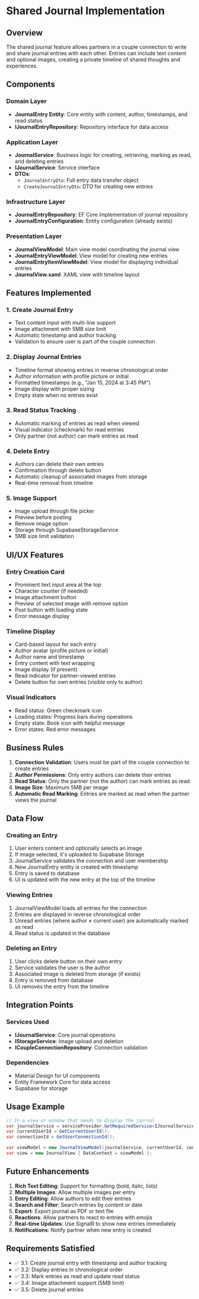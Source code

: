 # Shared Journal Implementation

## Overview
The shared journal feature allows partners in a couple connection to write and share journal entries with each other. Entries can include text content and optional images, creating a private timeline of shared thoughts and experiences.

## Components

### Domain Layer
- **JournalEntry Entity**: Core entity with content, author, timestamps, and read status
- **IJournalEntryRepository**: Repository interface for data access

### Application Layer
- **JournalService**: Business logic for creating, retrieving, marking as read, and deleting entries
- **IJournalService**: Service interface
- **DTOs**:
  - `JournalEntryDto`: Full entry data transfer object
  - `CreateJournalEntryDto`: DTO for creating new entries

### Infrastructure Layer
- **JournalEntryRepository**: EF Core implementation of journal repository
- **JournalEntryConfiguration**: Entity configuration (already exists)

### Presentation Layer
- **JournalViewModel**: Main view model coordinating the journal view
- **JournalEntryViewModel**: View model for creating new entries
- **JournalEntryItemViewModel**: View model for displaying individual entries
- **JournalView.xaml**: XAML view with timeline layout

## Features Implemented

### 1. Create Journal Entry
- Text content input with multi-line support
- Image attachment with 5MB size limit
- Automatic timestamp and author tracking
- Validation to ensure user is part of the couple connection

### 2. Display Journal Entries
- Timeline format showing entries in reverse chronological order
- Author information with profile picture or initial
- Formatted timestamps (e.g., "Jan 15, 2024 at 3:45 PM")
- Image display with proper sizing
- Empty state when no entries exist

### 3. Read Status Tracking
- Automatic marking of entries as read when viewed
- Visual indicator (checkmark) for read entries
- Only partner (not author) can mark entries as read

### 4. Delete Entry
- Authors can delete their own entries
- Confirmation through delete button
- Automatic cleanup of associated images from storage
- Real-time removal from timeline

### 5. Image Support
- Image upload through file picker
- Preview before posting
- Remove image option
- Storage through SupabaseStorageService
- 5MB size limit validation

## UI/UX Features

### Entry Creation Card
- Prominent text input area at the top
- Character counter (if needed)
- Image attachment button
- Preview of selected image with remove option
- Post button with loading state
- Error message display

### Timeline Display
- Card-based layout for each entry
- Author avatar (profile picture or initial)
- Author name and timestamp
- Entry content with text wrapping
- Image display (if present)
- Read indicator for partner-viewed entries
- Delete button for own entries (visible only to author)

### Visual Indicators
- Read status: Green checkmark icon
- Loading states: Progress bars during operations
- Empty state: Book icon with helpful message
- Error states: Red error messages

## Business Rules

1. **Connection Validation**: Users must be part of the couple connection to create entries
2. **Author Permissions**: Only entry authors can delete their entries
3. **Read Status**: Only the partner (not the author) can mark entries as read
4. **Image Size**: Maximum 5MB per image
5. **Automatic Read Marking**: Entries are marked as read when the partner views the journal

## Data Flow

### Creating an Entry
1. User enters content and optionally selects an image
2. If image selected, it's uploaded to Supabase Storage
3. JournalService validates the connection and user membership
4. New JournalEntry entity is created with timestamp
5. Entry is saved to database
6. UI is updated with the new entry at the top of the timeline

### Viewing Entries
1. JournalViewModel loads all entries for the connection
2. Entries are displayed in reverse chronological order
3. Unread entries (where author ≠ current user) are automatically marked as read
4. Read status is updated in the database

### Deleting an Entry
1. User clicks delete button on their own entry
2. Service validates the user is the author
3. Associated image is deleted from storage (if exists)
4. Entry is removed from database
5. UI removes the entry from the timeline

## Integration Points

### Services Used
- **IJournalService**: Core journal operations
- **IStorageService**: Image upload and deletion
- **ICoupleConnectionRepository**: Connection validation

### Dependencies
- Material Design for UI components
- Entity Framework Core for data access
- Supabase for storage

## Usage Example

```csharp
// In a view or window that needs to display the journal
var journalService = serviceProvider.GetRequiredService<IJournalService>();
var currentUserId = GetCurrentUserId();
var connectionId = GetUserConnectionId();

var viewModel = new JournalViewModel(journalService, currentUserId, connectionId);
var view = new JournalView { DataContext = viewModel };
```

## Future Enhancements

1. **Rich Text Editing**: Support for formatting (bold, italic, lists)
2. **Multiple Images**: Allow multiple images per entry
3. **Entry Editing**: Allow authors to edit their entries
4. **Search and Filter**: Search entries by content or date
5. **Export**: Export journal as PDF or text file
6. **Reactions**: Allow partners to react to entries with emojis
7. **Real-time Updates**: Use SignalR to show new entries immediately
8. **Notifications**: Notify partner when new entry is created

## Requirements Satisfied

- ✅ 3.1: Create journal entry with timestamp and author tracking
- ✅ 3.2: Display entries in chronological order
- ✅ 3.3: Mark entries as read and update read status
- ✅ 3.4: Image attachment support (5MB limit)
- ✅ 3.5: Delete journal entries
